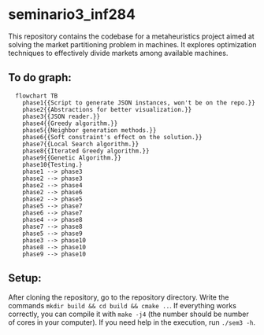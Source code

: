 # seminario3_inf284
This repository contains the codebase for a metaheuristics project aimed at solving the market partitioning problem in machines. It explores optimization techniques to effectively divide markets among available machines.

## To do graph:
```mermaid
  flowchart TB
    phase1{{Script to generate JSON instances, won't be on the repo.}}
    phase2{{Abstractions for better visualization.}}
    phase3{{JSON reader.}}
    phase4{{Greedy algorithm.}}
    phase5{{Neighbor generation methods.}}
    phase6{{Soft constraint's effect on the solution.}}
    phase7{{Local Search algorithm.}}
    phase8{{Iterated Greedy algorithm.}}
    phase9{{Genetic Algorithm.}}
    phase10{Testing.}
    phase1 --> phase3
    phase2 --> phase3
    phase2 --> phase4
    phase2 --> phase6
    phase2 --> phase5
    phase5 --> phase7
    phase6 --> phase7
    phase4 --> phase8
    phase7 --> phase8
    phase5 --> phase9
    phase3 --> phase10
    phase8 --> phase10
    phase9 --> phase10
```

## Setup:
After cloning the repository, go to the repository directory. Write the commands ```mkdir build && cd build && cmake ..```. If everything works correctly, you can compile it with ```make -j4``` (the number should be number of cores in your computer).
If you need help in the execution, run ```./sem3 -h```.
